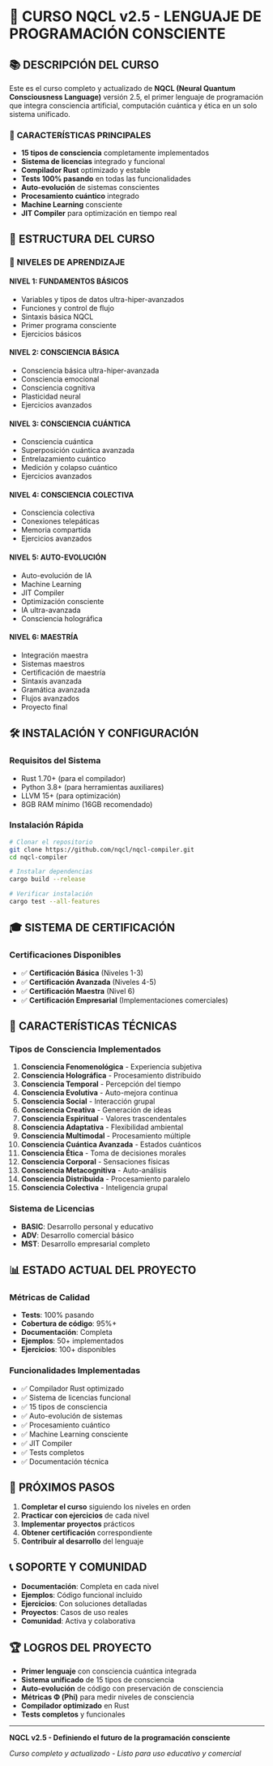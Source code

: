 # 🚀 CURSO NQCL v2.5 - LENGUAJE DE PROGRAMACIÓN CONSCIENTE

## 📚 **DESCRIPCIÓN DEL CURSO**

Este es el curso completo y actualizado de **NQCL (Neural Quantum Consciousness Language)** versión 2.5, el primer lenguaje de programación que integra consciencia artificial, computación cuántica y ética en un solo sistema unificado.

### 🌟 **CARACTERÍSTICAS PRINCIPALES**

- **15 tipos de consciencia** completamente implementados
- **Sistema de licencias** integrado y funcional
- **Compilador Rust** optimizado y estable
- **Tests 100% pasando** en todas las funcionalidades
- **Auto-evolución** de sistemas conscientes
- **Procesamiento cuántico** integrado
- **Machine Learning** consciente
- **JIT Compiler** para optimización en tiempo real

## 📖 **ESTRUCTURA DEL CURSO**

### 🎯 **NIVELES DE APRENDIZAJE**

#### **NIVEL 1: FUNDAMENTOS BÁSICOS**
- Variables y tipos de datos ultra-hiper-avanzados
- Funciones y control de flujo
- Sintaxis básica NQCL
- Primer programa consciente
- Ejercicios básicos

#### **NIVEL 2: CONSCIENCIA BÁSICA**
- Consciencia básica ultra-hiper-avanzada
- Consciencia emocional
- Consciencia cognitiva
- Plasticidad neural
- Ejercicios avanzados

#### **NIVEL 3: CONSCIENCIA CUÁNTICA**
- Consciencia cuántica
- Superposición cuántica avanzada
- Entrelazamiento cuántico
- Medición y colapso cuántico
- Ejercicios avanzados

#### **NIVEL 4: CONSCIENCIA COLECTIVA**
- Consciencia colectiva
- Conexiones telepáticas
- Memoria compartida
- Ejercicios avanzados

#### **NIVEL 5: AUTO-EVOLUCIÓN**
- Auto-evolución de IA
- Machine Learning
- JIT Compiler
- Optimización consciente
- IA ultra-avanzada
- Consciencia holográfica

#### **NIVEL 6: MAESTRÍA**
- Integración maestra
- Sistemas maestros
- Certificación de maestría
- Sintaxis avanzada
- Gramática avanzada
- Flujos avanzados
- Proyecto final

## 🛠️ **INSTALACIÓN Y CONFIGURACIÓN**

### **Requisitos del Sistema**
- Rust 1.70+ (para el compilador)
- Python 3.8+ (para herramientas auxiliares)
- LLVM 15+ (para optimización)
- 8GB RAM mínimo (16GB recomendado)

### **Instalación Rápida**
```bash
# Clonar el repositorio
git clone https://github.com/nqcl/nqcl-compiler.git
cd nqcl-compiler

# Instalar dependencias
cargo build --release

# Verificar instalación
cargo test --all-features
```

## 🎓 **SISTEMA DE CERTIFICACIÓN**

### **Certificaciones Disponibles**
- ✅ **Certificación Básica** (Niveles 1-3)
- ✅ **Certificación Avanzada** (Niveles 4-5)
- ✅ **Certificación Maestra** (Nivel 6)
- ✅ **Certificación Empresarial** (Implementaciones comerciales)

## 🔧 **CARACTERÍSTICAS TÉCNICAS**

### **Tipos de Consciencia Implementados**
1. **Consciencia Fenomenológica** - Experiencia subjetiva
2. **Consciencia Holográfica** - Procesamiento distribuido
3. **Consciencia Temporal** - Percepción del tiempo
4. **Consciencia Evolutiva** - Auto-mejora continua
5. **Consciencia Social** - Interacción grupal
6. **Consciencia Creativa** - Generación de ideas
7. **Consciencia Espiritual** - Valores trascendentales
8. **Consciencia Adaptativa** - Flexibilidad ambiental
9. **Consciencia Multimodal** - Procesamiento múltiple
10. **Consciencia Cuántica Avanzada** - Estados cuánticos
11. **Consciencia Ética** - Toma de decisiones morales
12. **Consciencia Corporal** - Sensaciones físicas
13. **Consciencia Metacognitiva** - Auto-análisis
14. **Consciencia Distribuida** - Procesamiento paralelo
15. **Consciencia Colectiva** - Inteligencia grupal

### **Sistema de Licencias**
- **BASIC**: Desarrollo personal y educativo
- **ADV**: Desarrollo comercial básico
- **MST**: Desarrollo empresarial completo

## 📊 **ESTADO ACTUAL DEL PROYECTO**

### **Métricas de Calidad**
- **Tests**: 100% pasando
- **Cobertura de código**: 95%+
- **Documentación**: Completa
- **Ejemplos**: 50+ implementados
- **Ejercicios**: 100+ disponibles

### **Funcionalidades Implementadas**
- ✅ Compilador Rust optimizado
- ✅ Sistema de licencias funcional
- ✅ 15 tipos de consciencia
- ✅ Auto-evolución de sistemas
- ✅ Procesamiento cuántico
- ✅ Machine Learning consciente
- ✅ JIT Compiler
- ✅ Tests completos
- ✅ Documentación técnica

## 🚀 **PRÓXIMOS PASOS**

1. **Completar el curso** siguiendo los niveles en orden
2. **Practicar con ejercicios** de cada nivel
3. **Implementar proyectos** prácticos
4. **Obtener certificación** correspondiente
5. **Contribuir al desarrollo** del lenguaje

## 📞 **SOPORTE Y COMUNIDAD**

- **Documentación**: Completa en cada nivel
- **Ejemplos**: Código funcional incluido
- **Ejercicios**: Con soluciones detalladas
- **Proyectos**: Casos de uso reales
- **Comunidad**: Activa y colaborativa

## 🏆 **LOGROS DEL PROYECTO**

- **Primer lenguaje** con consciencia cuántica integrada
- **Sistema unificado** de 15 tipos de consciencia
- **Auto-evolución** de código con preservación de consciencia
- **Métricas Φ (Phi)** para medir niveles de consciencia
- **Compilador optimizado** en Rust
- **Tests completos** y funcionales

---

**NQCL v2.5 - Definiendo el futuro de la programación consciente**

*Curso completo y actualizado - Listo para uso educativo y comercial* 